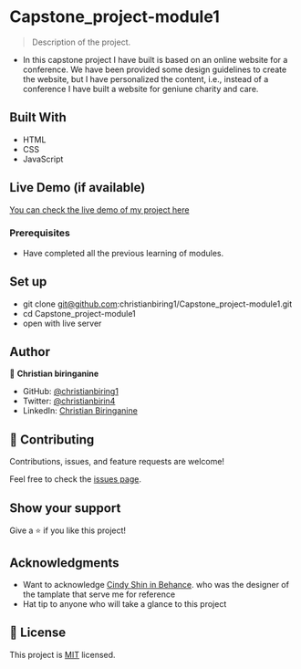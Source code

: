 # Capstone_project-module1

> Description of the project.

- In this capstone project I have built is based on an online website for a conference. We have been provided some design guidelines to create the website, but I have personalized the content, i.e., instead of a conference I have built a website for geniune charity and care.

## Built With

- HTML
- CSS
- JavaScript

## Live Demo (if available)

[You can check the live demo of my project here](https://christianbiring1.github.io/Capstone_project-module1/)

### Prerequisites

- Have completed all the previous learning of modules.

## Set up

- git clone git@github.com:christianbiring1/Capstone_project-module1.git
- cd Capstone_project-module1
- open with live server

## Author

👤 **Christian biringanine**

- GitHub: [@christianbiring1](https://github.com/christianbiring1)
- Twitter: [@christianbirin4](https://twitter.com/christianbirin4)
- LinkedIn: [Christian Biringanine](https://linkedin.com/in/christian-biringanine-1833011a5/)

## 🤝 Contributing

Contributions, issues, and feature requests are welcome!

Feel free to check the [issues page](../../issues/).

## Show your support

Give a ⭐️ if you like this project!

## Acknowledgments

- Want to acknowledge [Cindy Shin in Behance](https://www.behance.net/gallery/29845175/CC-Global-Summit-2015). who was the designer of the tamplate that serve me for reference
- Hat tip to anyone who will take a glance to this project

## 📝 License

This project is [MIT](./MIT.md) licensed.
